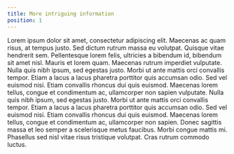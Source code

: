 ```yaml
---
title: More intriguing information
position: 1
---
```

Lorem ipsum dolor sit amet, consectetur adipiscing elit. Maecenas ac quam risus, at tempus justo. Sed dictum rutrum massa eu volutpat. Quisque vitae hendrerit sem. Pellentesque lorem felis, ultricies a bibendum id, bibendum sit amet nisl. Mauris et lorem quam. Maecenas rutrum imperdiet vulputate. Nulla quis nibh ipsum, sed egestas justo. Morbi ut ante mattis orci convallis tempor. Etiam a lacus a lacus pharetra porttitor quis accumsan odio. Sed vel euismod nisi. Etiam convallis rhoncus dui quis euismod. Maecenas lorem tellus, congue et condimentum ac, ullamcorper non sapien vulputate. Nulla quis nibh ipsum, sed egestas justo. Morbi ut ante mattis orci convallis tempor. Etiam a lacus a lacus pharetra porttitor quis accumsan odio. Sed vel euismod nisi. Etiam convallis rhoncus dui quis euismod. Maecenas lorem tellus, congue et condimentum ac, ullamcorper non sapien. Donec sagittis massa et leo semper a scelerisque metus faucibus. Morbi congue mattis mi. Phasellus sed nisl vitae risus tristique volutpat. Cras rutrum commodo luctus.